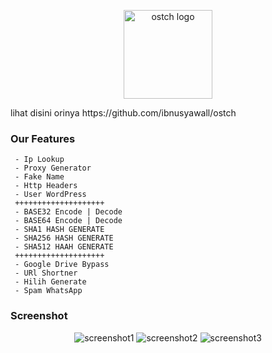 <p align="center">
  <img alt="ostch logo" src="https://github.com/ibnusyawall/ostch/blob/master/screenshot/logo.png" height="142"/>
</p>
<p>lihat disini orinya https://github.com/ibnusyawall/ostch</p>

### Our Features
```
 - Ip Lookup
 - Proxy Generator
 - Fake Name
 - Http Headers
 - User WordPress
 ++++++++++++++++++++
 - BASE32 Encode | Decode
 - BASE64 Encode | Decode
 - SHA1 HASH GENERATE
 - SHA256 HASH GENERATE
 - SHA512 HAAH GENERATE
 ++++++++++++++++++++
 - Google Drive Bypass
 - URl Shortner
 - Hilih Generate
 - Spam WhatsApp  
```

### Screenshot
<p align="center">
  <img alt="screenshot1" src="https://github.com/ibnusyawall/ostch/blob/master/screenshot/ss1.jpg"/>
  <img alt="screenshot2" src="https://github.com/ibnusyawall/ostch/blob/master/screenshot/ss2.jpg"/>
  <img alt="screenshot3" src="https://github.com/ibnusyawall/ostch/blob/master/screenshot/ss3.jpg"/>
</p>
